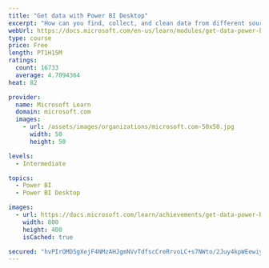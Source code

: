 ```yaml
---
title: "Get data with Power BI Desktop"
excerpt: "How can you find, collect, and clean data from different sources? Power BI is a tool for making sense of your data. You will learn tricks to make data-gathering easier."
webUrl: https://docs.microsoft.com/en-us/learn/modules/get-data-power-bi/
type: course
price: Free
length: PT1H15M
ratings:
  count: 16733
  average: 4.7094364
heat: 82

provider:
  name: Microsoft Learn
  domain: microsoft.com
  images:
    - url: /assets/images/organizations/microsoft.com-50x50.jpg
      width: 50
      height: 50

levels:
  - Intermediate

topics:
  - Power BI
  - Power BI Desktop

images:
  - url: https://docs.microsoft.com/learn/achievements/get-data-power-bi-desktop-social.png
    width: 800
    height: 400
    isCached: true

secured: "hvPIrOMD5gXejF4NMzAHJgmNVvTdfscCreRrvoLC+s7NWto/2Juy4kpWEewiywZlJQIvdtKrGaRBgz3o8Jq+u/VPkET3MwWqkPh44ouDouA3Bqn7eJ9c+9zcQI3h98MjuyMB4Im2b80WmHmlN1ih3/PlAvw9n94Yf7FBfgINfXC9bmXhFhdeslfRVMJlnTDFrTEjvgdTnqKFw6mcu7Kl9MDsF+yviu4CjixbtILyq3EnJE8NEv8mzKhwrOSvBdo6GTmcxHq72Jj6utxNNV2XSNzv+A3oZoxetfNzym2MD/HVbB9Qz/nCKzlXOLx2e1074Oe6kxSOyUsOVabbHAVYW+omKcZ1WU6ioSA0GLljOr5u9/4oq3PCQ5degn5leiiEdrpo+buwJ1UyoqphnN1JJ8HNN8v7UmBkcMNc5HcwYf3ce8GYy+iiL8OpZBluctNA;zyGYme4cOeqYzHPCBb858A=="
---
```


